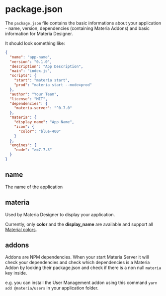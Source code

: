 package.json
============

The `package.json` file contains the basic informations about your application - name, version, dependencies (containing Materia Addons) and basic information for Materia Designer.

It should look something like:

```json
{
  "name": "app-name",
  "version": "0.1.0",
  "description": "App Description",
  "main": "index.js",
  "scripts": {
    "start": "materia start",
	"prod": "materia start --mode=prod"
  },
  "author": "Your Team",
  "license": "MIT",
  "dependencies": {
    "materia-server": "^0.7.0"
  },
  "materia": {
	"display_name": "App Name",
    "icon": {
      "color": "blue-400"
    }
  },
  "engines": {
    "node": ">=7.7.3"
  }
}
```

## name

The name of the application

## materia

Used by Materia Designer to display your application.

Currently, only **color** and the **display_name** are available and support all [Material colors](https://material.google.com/style/color.html#color-color-palette).

## addons

Addons are NPM dependencies. When your start Materia Server it will check your dependencies and check which dependencies is a Materia Addon by looking their package.json and check if there is a non null `materia` key inside.

e.g. you can install the User Management addon using this command `yarn add @materia/users` in your application folder.